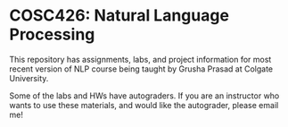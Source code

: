 # COSC426: Natural Language Processing

This repository has assignments, labs, and project information for most recent version of NLP course being taught by Grusha Prasad at Colgate University. 

Some of the labs and HWs have autograders. If you are an instructor who wants to use these materials, and would like the autograder, please email me! 

